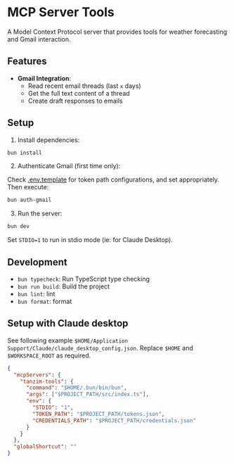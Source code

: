 # MCP Server Tools

A Model Context Protocol server that provides tools for weather forecasting and Gmail interaction.

## Features

- **Gmail Integration**:
  - Read recent email threads (last `x` days)
  - Get the full text content of a thread
  - Create draft responses to emails

## Setup

1. Install dependencies:

```bash
bun install
```

2. Authenticate Gmail (first time only):

Check [.env.template](.env.template) for token path configurations, and set appropriately. Then execute:

```bash
bun auth-gmail
```

3. Run the server:

```bash
bun dev
```

Set `STDIO=1` to run in stdio mode (ie: for Claude Desktop).

## Development

- `bun typecheck`: Run TypeScript type checking
- `bun run build`: Build the project
- `bun lint`: lint
- `bun format`: format

## Setup with Claude desktop

See following example `$HOME/Application Support/Claude/claude_desktop_config.json`. Replace `$HOME` and `$WORKSPACE_ROOT` as required.

```json
{
  "mcpServers": {
    "tanzim-tools": {
      "command": "$HOME/.bun/bin/bun",
      "args": ["$PROJECT_PATH/src/index.ts"],
      "env": {
        "STDIO": "1",
        "TOKEN_PATH": "$PROJECT_PATH/tokens.json",
        "CREDENTIALS_PATH": "$PROJECT_PATH/credentials.json"
      }
    }
  },
  "globalShortcut": ""
}
```

